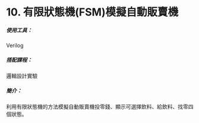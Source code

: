 # 10. 有限狀態機(FSM)模擬自動販賣機
##### 使用工具：
Verilog
##### 搭配課程：
邏輯設計實驗
##### 簡介：
利用有限狀態機的方法模擬自動販賣機投零錢、顯示可選擇飲料、給飲料、找零四個狀態。
